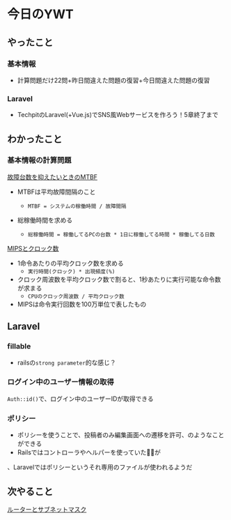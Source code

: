 # 今日のYWT

## やったこと

### 基本情報

- 計算問題だけ22問+昨日間違えた問題の復習+今日間違えた問題の復習

### Laravel

- TechpitのLaravel(+Vue.js)でSNS風Webサービスを作ろう！5章終了まで

## わかったこと

### 基本情報の計算問題

[故障台数を抑えたいときのMTBF](https://www.fe-siken.com/kakomon/16_aki/q38.html)

- MTBFは平均故障間隔のこと
  - `MTBF = システムの稼働時間 / 故障間隔`

- 総稼働時間を求める
  - `総稼働時間 = 稼働してるPCの台数 * 1日に稼働してる時間 * 稼働してる日数`

[MIPSとクロック数](https://www.fe-siken.com/kakomon/20_haru/q19.html)

- 1命令あたりの平均クロック数を求める
  - `実行時間(クロック) * 出現頻度(%)`
- クロック周波数を平均クロック数で割ると、1秒あたりに実行可能な命令数が求まる
  - `CPUのクロック周波数 / 平均クロック数`
- MIPSは命令実行回数を100万単位で表したもの

## Laravel

### fillable

- railsの`strong parameter`的な感じ？

### ログイン中のユーザー情報の取得

`Auth::id()`で、ログイン中のユーザーIDが取得できる

### ポリシー

- ポリシーを使うことで、投稿者のみ編集画面への遷移を許可、のようなことができる
- Railsではコントローラやヘルパーを使っていたが

、Laravelではポリシーというそれ専用のファイルが使われるようだ

## 次やること

[ルーターとサブネットマスク](https://www.fe-siken.com/kakomon/22_aki/q37.html)
